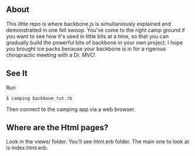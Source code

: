 ## About

This little repo is where backbone.js is simultaniously explained and demonstraited in one fell swoop.  You've come to the right camp ground if you want to see how it's used in little bits at a time, so that you can gradually build the powerful bits of backbone in your own project.  I hope you brought ice packs because your backbone is in for a rigerous chiropractic meeting with a Dr. MVC!

## See It

Run

    $ camping backbone_tut.rb

Then connect to the camping app via a web browser.  


## Where are the Html pages?

Look in the views/ folder.  You'll see html.erb folder.  The main one to look at is index.html.erb.  




